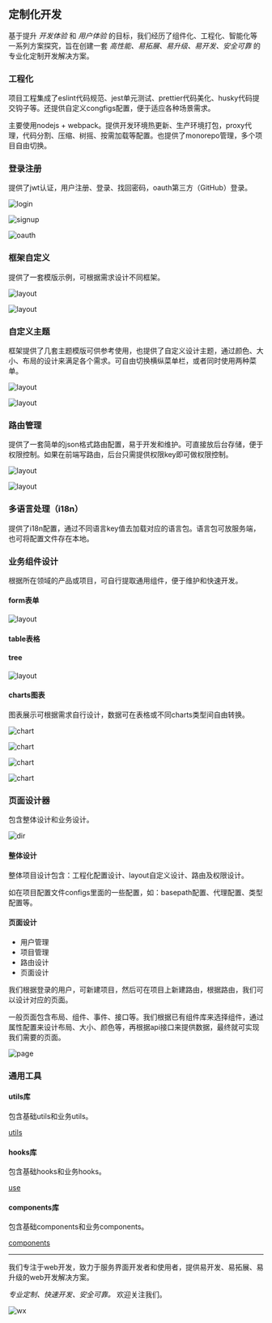 ## 定制化开发

基于提升 *开发体验* 和 *用户体验* 的目标，我们经历了组件化、工程化、智能化等一系列方案探究，旨在创建一套 *高性能、易拓展、易升级、易开发、安全可靠* 的专业化定制开发解决方案。

### 工程化

项目工程集成了eslint代码规范、jest单元测试、prettier代码美化、husky代码提交钩子等。还提供自定义congfigs配置，便于适应各种场景需求。

主要使用nodejs + webpack。提供开发环境热更新、生产环境打包，proxy代理，代码分割、压缩、树摇、按需加载等配置。也提供了monorepo管理，多个项目自由切换。

### 登录注册

提供了jwt认证，用户注册、登录、找回密码，oauth第三方（GitHub）登录。

![login](./login.png)

![signup](./signup.png)

![oauth](./oauth.png)

### 框架自定义

提供了一套模版示例，可根据需求设计不同框架。

![layout](./1.png)

![layout](./3.png)

### 自定义主题

框架提供了几套主题模版可供参考使用，也提供了自定义设计主题，通过颜色、大小、布局的设计来满足各个需求。可自由切换横纵菜单栏，或者同时使用两种菜单。

![layout](./7.png)

![layout](./8.png)

### 路由管理

提供了一套简单的json格式路由配置，易于开发和维护。可直接放后台存储，便于权限控制。如果在前端写路由，后台只需提供权限key即可做权限控制。

![layout](./2.png)

![layout](./4.png)

### 多语言处理（i18n）

提供了i18n配置，通过不同语言key值去加载对应的语言包。语言包可放服务端，也可将配置文件存在本地。


### 业务组件设计

根据所在领域的产品或项目，可自行提取通用组件，便于维护和快速开发。

#### form表单

![layout](./5.png)

#### table表格

#### tree

![layout](./6.png)

#### charts图表

图表展示可根据需求自行设计，数据可在表格或不同charts类型间自由转换。

![chart](./c1.png)

![chart](./c2.png)

![chart](./c3.png)

![chart](./c4.png)

### 页面设计器

包含整体设计和业务设计。

![dir](./dir.png)

#### 整体设计

整体项目设计包含：工程化配置设计、layout自定义设计、路由及权限设计。

如在项目配置文件configs里面的一些配置，如：basepath配置、代理配置、类型配置等。

#### 页面设计

- 用户管理
- 项目管理
- 路由设计
- 页面设计

我们根据登录的用户，可新建项目，然后可在项目上新建路由，根据路由，我们可以设计对应的页面。

一般页面包含布局、组件、事件、接口等。我们根据已有组件库来选择组件，通过属性配置来设计布局、大小、颜色等，再根据api接口来提供数据，最终就可实现我们需要的页面。

![page](./page.png)

### 通用工具

#### utils库

包含基础utils和业务utils。

[utils](https://github.com/ihuxy/doc/blob/master/utils/utils.md)

#### hooks库

包含基础hooks和业务hooks。

[use](https://github.com/ihuxy/doc/tree/master/use)

#### components库

包含基础components和业务components。

[components](https://github.com/ahyiru/phoenix-boilerplate)

*************************************************************

我们专注于web开发，致力于服务界面开发者和使用者，提供易开发、易拓展、易升级的web开发解决方案。

*专业定制、快速开发、安全可靠。* 欢迎关注我们。

![wx](./wx.png)













